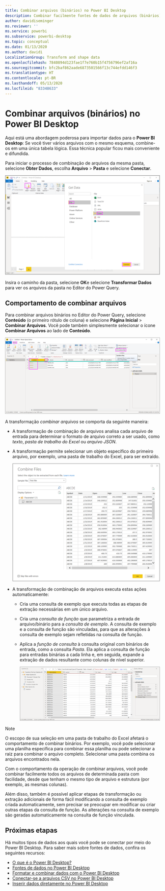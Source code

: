 ```yaml
---
title: Combinar arquivos (binários) no Power BI Desktop
description: Combinar facilmente fontes de dados de arquivos (binários) no Power BI Desktop
author: davidiseminger
ms.reviewer: ''
ms.service: powerbi
ms.subservice: powerbi-desktop
ms.topic: conceptual
ms.date: 01/13/2020
ms.author: davidi
LocalizationGroup: Transform and shape data
ms.openlocfilehash: 7840894d123fae1f7e760b15f4756796ef2af16a
ms.sourcegitcommit: bfc2baf862aade6873501566f13c744efdd146f3
ms.translationtype: HT
ms.contentlocale: pt-BR
ms.lasthandoff: 05/13/2020
ms.locfileid: "83348633"
---
```

# <a name="combine-files-binaries-in-power-bi-desktop"></a>Combinar arquivos (binários) no Power BI Desktop

Aqui está uma abordagem poderosa para importar dados para o **Power BI Desktop**: Se você tiver vários arquivos com o mesmo esquema, combine-os em uma única tabela lógica. Essa técnica popular ficou mais conveniente e difundida.

Para iniciar o processo de combinação de arquivos da mesma pasta, selecione **Obter Dados**, escolha **Arquivo** > **Pasta** e selecione **Conectar**.

![Conectar-se ao arquivo da pasta, caixa de diálogo Obter Dados, Power BI Desktop](media/desktop-combine-binaries/combine-binaries_1.png)

Insira o caminho da pasta, selecione **OK**e selecione **Transformar Dados** para ver os arquivos da pasta no Editor do Power Query.

## <a name="combine-files-behavior"></a>Comportamento de combinar arquivos

Para combinar arquivos binários no Editor do Power Query, selecione **Conteúdo** (o primeiro rótulo de coluna) e selecione **Página Inicial** > **Combinar Arquivos**. Você pode também simplesmente selecionar o ícone **Combinar Arquivos** ao lado de **Conteúdo**.

![Comando Combinar Arquivos, Editor do Power Query, Power BI Desktop](media/desktop-combine-binaries/combine-binaries_2a.png)

A transformação *combinar arquivos* se comporta da seguinte maneira:

* A transformação de combinação de arquivos analisa cada arquivo de entrada para determinar o formato de arquivo correto a ser usado, como *texto*, *pasta de trabalho do Excel* ou *arquivo JSON*.
* A transformação permite selecionar um objeto específico do primeiro arquivo, por exemplo, uma pasta de trabalho do Excel, para ser extraído.
  
  ![Caixa de diálogo Combinar arquivos, Editor do Power Query, Power BI Desktop](media/desktop-combine-binaries/combine-binaries_3.png)
* A transformação de combinação de arquivos executa estas ações automaticamente:
  
  * Cria uma consulta de exemplo que executa todas as etapas de extração necessárias em um único arquivo.
  * Cria uma *consulta de função* que parametriza a entrada de arquivo/binário para a *consulta de exemplo*. A consulta de exemplo e a consulta de função são vinculadas, para que as alterações à consulta de exemplo sejam refletidas na consulta de função.
  * Aplica a *função de consulta* à consulta original com binários de entrada, como a consulta *Pasta*. Ela aplica a consulta de função para entradas binárias a cada linha e, em seguida, expande a extração de dados resultante como colunas de nível superior.

    ![Resultados da transformação de combinação de arquivos, Editor do Power Query, Power BI Desktop](media/desktop-combine-binaries/combine-binaries_4.png)

> [!NOTE]
> O escopo de sua seleção em uma pasta de trabalho do Excel afetará o comportamento de combinar binários. Por exemplo, você pode selecionar uma planilha específica para combinar essa planilha ou pode selecionar a raiz para combinar o arquivo completo. Selecionar uma pasta combina os arquivos encontrados nela. 

Com o comportamento da operação de combinar arquivos, você pode combinar facilmente todos os arquivos de determinada pasta com facilidade, desde que tenham o mesmo tipo de arquivo e estrutura (por exemplo, as mesmas colunas).

Além disso, também é possível aplicar etapas de transformação ou extração adicionais de forma fácil modificando a consulta de exemplo criada automaticamente, sem precisar se preocupar em modificar ou criar outras etapas da consulta de função. As alterações na consulta de exemplo são geradas automaticamente na consulta de função vinculada.

## <a name="next-steps"></a>Próximas etapas

Há muitos tipos de dados aos quais você pode se conectar por meio do Power BI Desktop. Para saber mais sobre fontes de dados, confira os seguintes recursos:

* [O que é o Power BI Desktop?](../fundamentals/desktop-what-is-desktop.md)
* [Fontes de dados no Power BI Desktop](../connect-data/desktop-data-sources.md)
* [Formatar e combinar dados com o Power BI Desktop](../connect-data/desktop-shape-and-combine-data.md)
* [Conectar-se a arquivos CSV no Power BI Desktop](../connect-data/desktop-connect-csv.md)
* [Inserir dados diretamente no Power BI Desktop](../connect-data/desktop-enter-data-directly-into-desktop.md)
